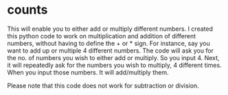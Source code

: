 # counts
This will enable you to either add or multiply different numbers. 
I created this python code to work on multiplication and addition of different numbers, without having to define the + or * sign. 
For instance, say you want to add up or multiple 4 different numbers.  The code will ask you for the no. of numbers you wish to either add or multiply. 
So you input 4. 
Next, it will repeatedly ask for the numbers you wish to multiply, 4 different times. When you input those numbers. It will add/multiply them. 

Please note that this code does not work for subtraction or division. 

